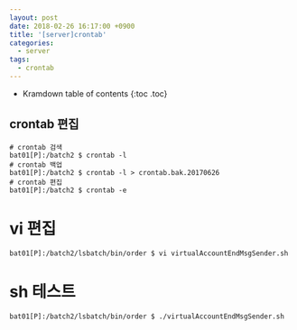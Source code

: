 ```yaml
---
layout: post
date: 2018-02-26 16:17:00 +0900
title: '[server]crontab'
categories:
  - server
tags:
  - crontab
---
```


* Kramdown table of contents
{:toc .toc}

## crontab 편집

```
# crontab 검색
bat01[P]:/batch2 $ crontab -l
# crontab 백업
bat01[P]:/batch2 $ crontab -l > crontab.bak.20170626
# crontab 편집
bat01[P]:/batch2 $ crontab -e
```

# vi 편집

```
bat01[P]:/batch2/lsbatch/bin/order $ vi virtualAccountEndMsgSender.sh
```

# sh 테스트

```
bat01[P]:/batch2/lsbatch/bin/order $ ./virtualAccountEndMsgSender.sh
```
